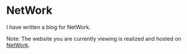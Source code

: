 NetWork
=====

I have written a blog for NetWork.

Note: The website you are currently viewing is realized and hosted on [NetWork](http://mrvw.github.io/NetWork/). 

